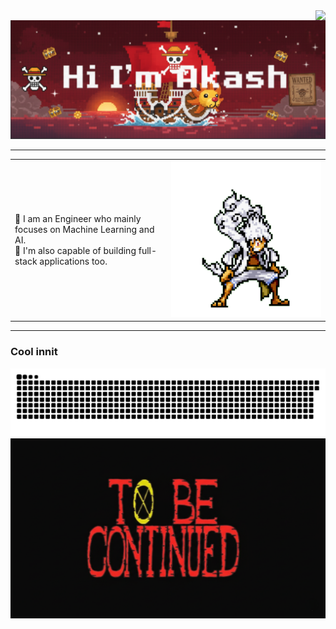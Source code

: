<img align="right" src="https://visitor-badge.laobi.icu/badge?page_id=akash-vadakkeveetil.visitor-badge&left_color=red&right_color=green&left_text=Visitor%20Number:"/>
<img src="./header.png" alt="My Cool Image"/>
<hr/>
<table width="100%" style="border-collapse: collapse; border: none;">
  <tr style="border: none;">
    <td style="vertical-align: middle; border: none;">
      🍖 I am an Engineer who mainly focuses on Machine Learning and AI.
      <br>
      🍖 I'm also capable of building full-stack applications too.
    </td>
    <td style="border: none; text-align: right; width: 240px;">
      <img src="./219841.gif" alt="gif" />
    </td>
  </tr>
</table>
<hr/>

<h3>Cool innit</h3>
<picture>
  <source media="(prefers-color-scheme: dark)" srcset="https://raw.githubusercontent.com/Akash-vadakkeveetil/Akash-vadakkeveetil/output/github-snake-dark.svg" />
  <source media="(prefers-color-scheme: light)" srcset="https://raw.githubusercontent.com/Akash-vadakkeveetil/Akash-vadakkeveetil/output/github-snake.svg" />
  <img alt="github-snake" src="https://raw.githubusercontent.com/Akash-vadakkeveetil/Akash-vadakkeveetil/output/github-snake.svg" />
</picture>

<img src="./footer secondary.png" alt="tail"/>
